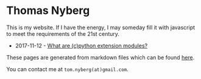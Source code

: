 # Thomas Nyberg

This is my website. If I have the energy, I may someday fill it with javascript
to meet the requirements of the 21st century.

* 2017-11-12 - [What are (c)python extension modules?](https://thomasnyberg.com/what_are_extension_modules.html)

These pages are generated from markdown files which can be found
[here](https://github.com/ApproximateIdentity/website).

You can contact me at `tom.nyberg(at)gmail.com`.
